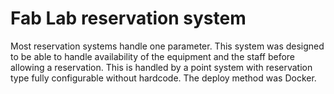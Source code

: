 # Fab Lab reservation system

Most reservation systems handle one parameter. This system was designed to be able to handle availability of the equipment and the staff before allowing a reservation. This is handled by a point system with reservation type fully configurable without hardcode. The deploy method was Docker. 

